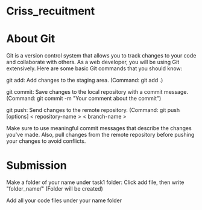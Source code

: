 # Criss_recuitment

# About Git
Git is a version control system that allows you to track changes to your code and collaborate with others. As a web developer, you will be using Git extensively. Here are some basic Git commands that you should know:

git add: Add changes to the staging area. (Command: git add .)

git commit: Save changes to the local repository with a commit message. (Command: git commit -m "Your comment about the commit")

git push: Send changes to the remote repository. (Command: git push [options] < repository-name > < branch-name >

Make sure to use meaningful commit messages that describe the changes you've made. Also, pull changes from the remote repository before pushing your changes to avoid conflicts.

# Submission

Make a folder of your name under task1 folder: Click add file, then write "folder_name/"  (Folder will be created)

Add all your code files under your name folder 
